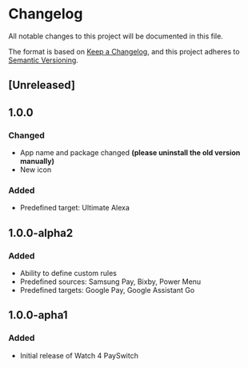 # Changelog
All notable changes to this project will be documented in this file.

The format is based on [Keep a Changelog](https://keepachangelog.com/en/1.0.0/),
and this project adheres to [Semantic Versioning](https://semver.org/spec/v2.0.0.html).

## [Unreleased]

## 1.0.0
### Changed
- App name and package changed **(please uninstall the old version manually)** 
- New icon

### Added
- Predefined target: Ultimate Alexa

## 1.0.0-alpha2
### Added
- Ability to define custom rules
- Predefined sources: Samsung Pay, Bixby, Power Menu
- Predefined targets: Google Pay, Google Assistant Go

## 1.0.0-apha1
### Added
- Initial release of Watch 4 PaySwitch
